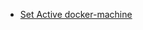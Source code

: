  - [Set Active docker-machine](https://github.com/mnp014/Docker/blob/master/Docker%20Machine/Select%20Active%20Machine.md)
